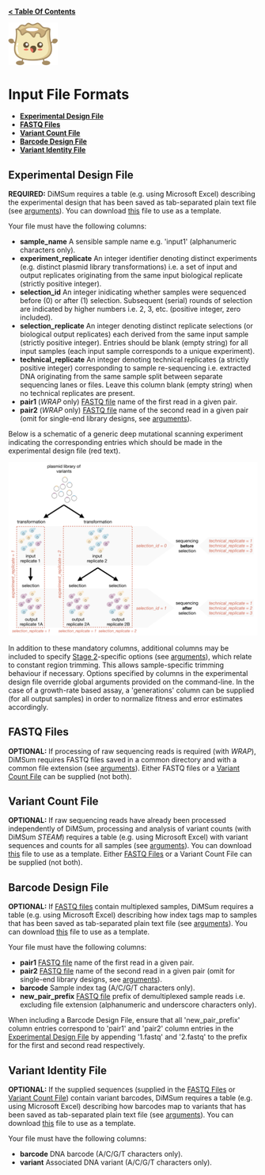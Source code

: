 **[< Table Of Contents](https://github.com/lehner-lab/DiMSum#table-of-contents)**
<p align="left">
  <img src="../Dumpling.png" width="100">
</p>

# Input File Formats

* **[Experimental Design File](#experimental-design-file)**
* **[FASTQ Files](#fastq-files)**
* **[Variant Count File](#variant-count-file)**
* **[Barcode Design File](#barcode-design-file)**
* **[Variant Identity File](#variant-identity-file)**

## Experimental Design File 

**REQUIRED:** DiMSum requires a table (e.g. using Microsoft Excel) describing the experimental design that has been saved as tab-separated plain text file (see [arguments](ARGUMENTS.md#general)). You can download [this](../examples/example_experimentDesign.txt) file to use as a template.

Your file must have the following columns:
* **sample_name** A sensible sample name e.g. 'input1' (alphanumeric characters only).
* **experiment_replicate** An integer identifier denoting distinct experiments (e.g. distinct plasmid library transformations) i.e. a set of input and output replicates originating from the same input biological replicate (strictly positive integer).
* **selection_id** An integer inidicating whether samples were sequenced before (0) or after (1) selection. Subsequent (serial) rounds of selection are indicated by higher numbers i.e. 2, 3, etc. (positive integer, zero included).
* **selection_replicate** An integer denoting distinct replicate selections (or biological output replicates) each derived from the same input sample (strictly positive integer). Entries should be blank (empty string) for all input samples (each input sample corresponds to a unique experiment).
* **technical_replicate** An integer denoting technical replicates (a strictly positive integer) corresponding to sample re-sequencing i.e. extracted DNA originating from the same sample split between separate sequencing lanes or files. Leave this column blank (empty string) when no technical replicates are present.
* **pair1** (_WRAP_ only) [FASTQ file](#fastq-files) name of the first read in a given pair.
* **pair2** (_WRAP_ only) [FASTQ file](#fastq-files) name of the second read in a given pair (omit for single-end library designs, see [arguments](ARGUMENTS.md#fastq-files)).

Below is a schematic of a generic deep mutational scanning experiment indicating the corresponding entries which should be made in the experimental design file (red text). 
<p align="left">
  <img src="../DMS_experiment.png" width="600">
</p>

In addition to these mandatory columns, additional columns may be included to specify [Stage 2](https://github.com/lehner-lab/DiMSum#stage-2-trim-constant-regions-wrap)-specific options (see [arguments](ARGUMENTS.md#trim-arguments)), which relate to constant region trimming. This allows sample-specific trimming behaviour if necessary. Options specified by columns in the experimental design file override global arguments provided on the command-line. In the case of a growth-rate based assay, a 'generations' column can be supplied (for all output samples) in order to normalize fitness and error estimates accordingly.

## FASTQ Files

**OPTIONAL:** If processing of raw sequencing reads is required (with *WRAP*), DiMSum requires FASTQ files saved in a common directory and with a common file extension (see [arguments](ARGUMENTS.md#fastq-files)). Either FASTQ files or a [Variant Count File](#variant-count-file) can be supplied (not both).

## Variant Count File

**OPTIONAL:** If raw sequencing reads have already been processed independently of DiMSum, processing and analysis of variant counts (with DiMSum *STEAM*) requires a table (e.g. using Microsoft Excel) with variant sequences and counts for all samples (see [arguments](ARGUMENTS.md#custom-variant-count-file)). You can download [this](../examples/example_variantCounts.txt) file to use as a template. Either [FASTQ Files](#fastq-files) or a Variant Count File can be supplied (not both).

## Barcode Design File

**OPTIONAL:** If [FASTQ files](#fastq-files) contain multiplexed samples, DiMSum requires a table (e.g. using Microsoft Excel) describing how index tags map to samples that has been saved as tab-separated plain text file (see [arguments](ARGUMENTS.md#barcoded-library-design)). You can download [this](../examples/example_barcodeDesign.txt) file to use as a template.

Your file must have the following columns:
* **pair1** [FASTQ file](#fastq-files) name of the first read in a given pair.
* **pair2** [FASTQ file](#fastq-files) name of the second read in a given pair (omit for single-end library designs, see [arguments](ARGUMENTS.md#fastq-files)).
* **barcode** Sample index tag (A/C/G/T characters only).
* **new_pair_prefix** [FASTQ file](#fastq-files) prefix of demultiplexed sample reads i.e. excluding file extension (alphanumeric and underscore characters only).

When including a Barcode Design File, ensure that all 'new_pair_prefix' column entries correspond to 'pair1' and 'pair2' column entries in the [Experimental Design File](#experimental-design-file) by appending '1.fastq' and '2.fastq' to the prefix for the first and second read respectively.

## Variant Identity File

**OPTIONAL:** If the supplied sequences (supplied in the [FASTQ Files](#fastq-files) or [Variant Count File](#variant-count-file)) contain variant barcodes, DiMSum requires a table (e.g. using Microsoft Excel) describing how barcodes map to variants that has been saved as tab-separated plain text file (see [arguments](ARGUMENTS.md#barcoded-library-design)). You can download [this](../examples/example_variantIdentity.txt) file to use as a template. 

Your file must have the following columns:
* **barcode** DNA barcode (A/C/G/T characters only).
* **variant** Associated DNA variant (A/C/G/T characters only).

